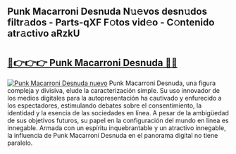 ## Punk Macarroni Desnuda N𝚞𝚎vos desn𝚞dos filtr𝚊dos - Parts-qXF F𝚘tos vid𝚎o - C𝚘ntenido atr𝚊ctivo aRzkU

# <h2><a href="http://mb1yxf.tromn.icu/?c=Punk+Macarroni+Desnuda">🔗👉👉👉 Punk Macarroni Desnuda 🔗🔗</a></h2>

[![Punk Macarroni Desnuda nuevo](https://i.imgur.com/pEAQMta.gif)](http://mb1yxf.tromn.icu/?c=Punk+Macarroni+Desnuda)
Punk Macarroni Desnuda, una figura compleja y divisiva, elude la caracterización simple. Su uso innovador de los medios digitales para la autopresentación ha cautivado y enfurecido a los espectadores, estimulando debates sobre el consentimiento, la identidad y la esencia de las sociedades en línea. A pesar de la ambigüedad de sus objetivos futuros, su papel en la configuración del mundo en línea es innegable. Armada con un espíritu inquebrantable y un atractivo innegable, la influencia de Punk Macarroni Desnuda en el panorama digital no tiene paralelo.
